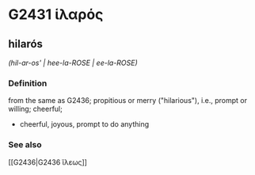 # G2431 ἱλαρός

## hilarós

_(hil-ar-os' | hee-la-ROSE | ee-la-ROSE)_

### Definition

from the same as G2436; propitious or merry ("hilarious"), i.e., prompt or willing; cheerful; 

- cheerful, joyous, prompt to do anything

### See also

[[G2436|G2436 ἵλεως]]
